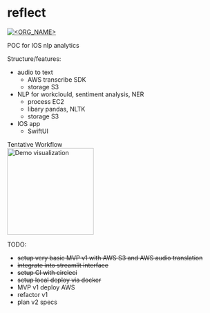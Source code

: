 # reflect
[![<ORG_NAME>](https://circleci.com/gh/pkmklong/reflect.svg?style=shield)](https://app.circleci.com/pipelines/github/pkmklong)

POC for IOS nlp analytics

Structure/features:
* audio to text
  * AWS transcribe SDK
  * storage S3
* NLP for workclould, sentiment analysis, NER 
  * process EC2
  * libary pandas, NLTK
  * storage S3
* IOS app
  * SwiftUI

Tentative Workflow<br>
<img src="https://github.com/pkmklong/reflect/blob/master/images/reflect_flow.png" height="200"  class="center" title="Demo visualization">

TODO:
* <s>setup very basic MVP v1 with AWS S3 and AWS audio translation</s>
* <s>integrate into streamlit interface</s>
* <s>setup CI with circleci</s>
* <s>setup local deploy via docker</s>
* MVP v1 deploy AWS
* refactor v1
* plan v2 specs
